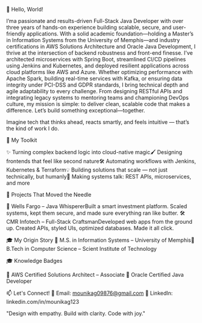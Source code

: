 🌈 Hello, World!

I’ma passionate and results-driven Full-Stack Java Developer with over three years of hands-on experience building scalable, secure, and user-friendly applications. With a solid academic foundation—holding a Master’s in Information Systems from the University of Memphis—and industry certifications in AWS Solutions Architecture and Oracle Java Development, I thrive at the intersection of backend robustness and front-end finesse. I’ve architected microservices with Spring Boot, streamlined CI/CD pipelines using Jenkins and Kubernetes, and deployed resilient applications across cloud platforms like AWS and Azure. Whether optimizing performance with Apache Spark, building real-time services with Kafka, or ensuring data integrity under PCI-DSS and GDPR standards, I bring technical depth and agile adaptability to every challenge. From designing RESTful APIs and integrating legacy systems to mentoring teams and championing DevOps culture, my mission is simple: to deliver clean, scalable code that makes a difference. Let’s build something exceptional—together.


Imagine tech that thinks ahead, reacts smartly, and feels intuitive — that’s the kind of work I do.

🔧 My Toolkit

✨ Turning complex backend logic into cloud-native magic🖌️ Designing frontends that feel like second nature🛠 Automating workflows with Jenkins, Kubernetes & Terraform💡 Building solutions that scale — not just technically, but humanly🧩 Making systems talk: REST APIs, microservices, and more

🚀 Projects That Moved the Needle

🎯 Wells Fargo – Java WhispererBuilt a smart investment platform. Scaled systems, kept them secure, and made sure everything ran like butter.
🛠 CMR Infotech – Full-Stack CraftsmanDeveloped web apps from the ground up. Created APIs, styled UIs, optimized databases. Made it all click.

🎓 My Origin Story
📘 M.S. in Information Systems – University of Memphis📗 B.Tech in Computer Science – Scient Institute of Technology

🎓 Knowledge Badges

🥇 AWS Certified Solutions Architect – Associate
🥇 Oracle Certified Java Developer

📫 Let's Connect!
📧 Email: mounikag09876@gmail.com
🔗 LinkedIn: linkedin.com/in/mounikag123

"Design with empathy. Build with clarity. Code with joy."
